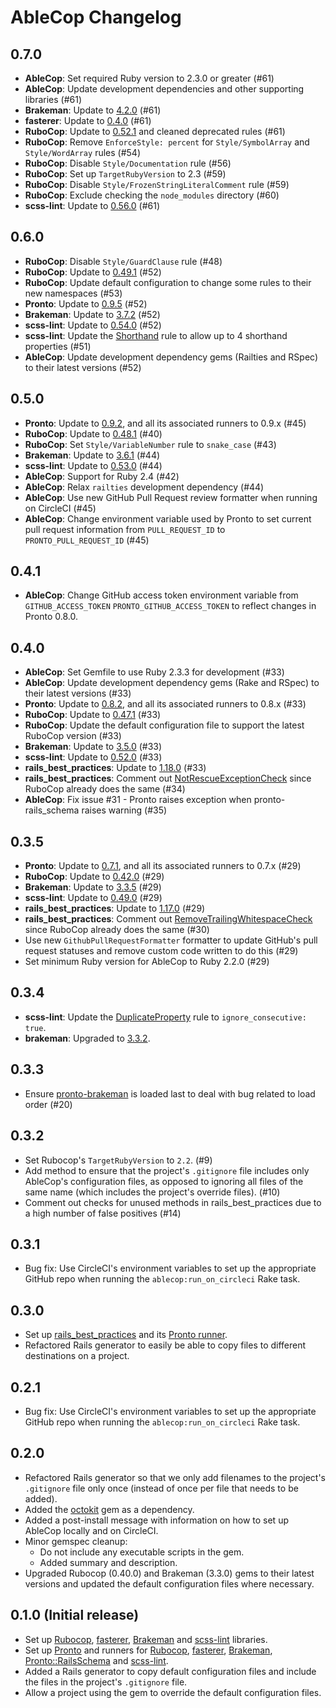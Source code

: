 # AbleCop Changelog

## 0.7.0

- **AbleCop**: Set required Ruby version to 2.3.0 or greater (#61)
- **AbleCop**: Update development dependencies and other supporting libraries (#61)
- **Brakeman**: Update to [4.2.0](https://github.com/presidentbeef/brakeman/blob/v4.2.0/CHANGES.md) (#61)
- **fasterer**: Update to [0.4.0](https://github.com/DamirSvrtan/fasterer/blob/v0.4.0/CHANGELOG.md) (#61)
- **RuboCop**: Update to [0.52.1](https://github.com/bbatsov/rubocop/blob/v0.52.1/CHANGELOG.md) and cleaned deprecated rules (#61)
- **RuboCop**: Remove `EnforceStyle: percent` for `Style/SymbolArray` and `Style/WordArray` rules (#54)
- **RuboCop**: Disable `Style/Documentation` rule (#56)
- **RuboCop**: Set up `TargetRubyVersion` to 2.3 (#59)
- **RuboCop**: Disable `Style/FrozenStringLiteralComment` rule (#59)
- **RuboCop**: Exclude checking the `node_modules` directory (#60)
- **scss-lint**: Update to [0.56.0](https://github.com/brigade/scss-lint/blob/v0.56.0/CHANGELOG.md) (#61)

## 0.6.0

- **RuboCop**: Disable `Style/GuardClause` rule (#48)
- **RuboCop**: Update to [0.49.1](https://github.com/bbatsov/rubocop/blob/master/CHANGELOG.md#0491-2017-05-29) (#52)
- **RuboCop**: Update default configuration to change some rules to their new namespaces (#53)
- **Pronto**: Update to [0.9.5](https://github.com/prontolabs/pronto/blob/master/CHANGELOG.md#095) (#52)
- **Brakeman**: Update to [3.7.2](https://github.com/presidentbeef/brakeman/blob/master/CHANGES) (#52)
- **scss-lint**: Update to [0.54.0](https://github.com/brigade/scss-lint/blob/master/CHANGELOG.md#0540) (#52)
- **scss-lint**: Update the [Shorthand](https://github.com/brigade/scss-lint/blob/master/lib/scss_lint/linter/README.md#shorthand) rule to allow up to 4 shorthand properties (#51)
- **AbleCop**: Update development dependency gems (Railties and RSpec) to their latest versions (#52)

## 0.5.0

- **Pronto**: Update to [0.9.2](https://github.com/mmozuras/pronto/blob/master/CHANGELOG.md#092), and all its associated runners to 0.9.x (#45)
- **RuboCop**: Update to [0.48.1](https://github.com/bbatsov/rubocop/blob/master/CHANGELOG.md#0481-2017-04-03) (#40)
- **RuboCop**: Set `Style/VariableNumber` rule to `snake_case` (#43)
- **Brakeman**: Update to [3.6.1](https://github.com/presidentbeef/brakeman/blob/master/CHANGES) (#44)
- **scss-lint**: Update to [0.53.0](https://github.com/brigade/scss-lint/blob/master/CHANGELOG.md#0530) (#44)
- **AbleCop**: Support for Ruby 2.4 (#42)
- **AbleCop**: Relax `railties` development dependency (#44)
- **AbleCop**: Use new GitHub Pull Request review formatter when running on CircleCI (#45)
- **AbleCop**: Change environment variable used by Pronto to set current pull request information from `PULL_REQUEST_ID` to `PRONTO_PULL_REQUEST_ID` (#45)

## 0.4.1

- **AbleCop**: Change GitHub access token environment variable from `GITHUB_ACCESS_TOKEN` `PRONTO_GITHUB_ACCESS_TOKEN` to reflect changes in Pronto 0.8.0.

## 0.4.0

- **AbleCop**: Set Gemfile to use Ruby 2.3.3 for development (#33)
- **AbleCop**: Update development dependency gems (Rake and RSpec) to their latest versions (#33)
- **Pronto**: Update to [0.8.2](https://github.com/mmozuras/pronto/blob/master/CHANGELOG.md#082), and all its associated runners to 0.8.x (#33)
- **RuboCop**: Update to [0.47.1](https://github.com/bbatsov/rubocop/blob/master/CHANGELOG.md#0471-2017-01-18) (#33)
- **RuboCop**: Update the default configuration file to support the latest RuboCop version (#33)
- **Brakeman**: Update to [3.5.0](https://github.com/presidentbeef/brakeman/blob/master/CHANGES) (#33)
- **scss-lint**: Update to [0.52.0](https://github.com/brigade/scss-lint/blob/master/CHANGELOG.md#0520) (#33)
- **rails_best_practices**: Update to [1.18.0](https://github.com/railsbp/rails_best_practices/blob/master/CHANGELOG.md#1180-2017-03-01) (#33)
- **rails_best_practices**: Comment out [NotRescueExceptionCheck](https://rails-bestpractices.com/posts/2012/11/01/don-t-rescue-exception-rescue-standarderror/) since RuboCop already does the same (#34)
- **AbleCop**: Fix issue #31 - Pronto raises exception when pronto-rails_schema raises warning (#35)

## 0.3.5

- **Pronto**: Update to [0.7.1](https://github.com/mmozuras/pronto/blob/master/CHANGELOG.md#071), and all its associated runners to 0.7.x (#29)
- **RuboCop**: Update to [0.42.0](https://github.com/bbatsov/rubocop/blob/master/CHANGELOG.md#0420-2016-07-25) (#29)
- **Brakeman**: Update to [3.3.5](https://github.com/presidentbeef/brakeman/blob/master/CHANGES) (#29)
- **scss-lint**: Update to [0.49.0](https://github.com/brigade/scss-lint/blob/master/CHANGELOG.md#0490) (#29)
- **rails_best_practices**: Update to [1.17.0](https://github.com/railsbp/rails_best_practices/blob/master/CHANGELOG.md#1170-2016-07-14) (#29)
- **rails_best_practices**: Comment out [RemoveTrailingWhitespaceCheck](http://rails-bestpractices.com/posts/2010/12/02/remove-trailing-whitespace/) since RuboCop already does the same (#30)
- Use new `GithubPullRequestFormatter` formatter to update GitHub's pull request statuses and remove custom code written to do this (#29)
- Set minimum Ruby version for AbleCop to Ruby 2.2.0 (#29)


## 0.3.4

- **scss-lint**: Update the [DuplicateProperty](https://github.com/brigade/scss-lint/blob/master/lib/scss_lint/linter/README.md#duplicateproperty) rule to `ignore_consecutive: true`.
- **brakeman**: Upgraded to [3.3.2](http://brakemanscanner.org/blog/2016/06/10/brakeman-3-dot-3-2-released/).

## 0.3.3

- Ensure [pronto-brakeman](https://github.com/mmozuras/pronto-brakeman) is loaded last to deal with bug related to load order (#20)

## 0.3.2

- Set Rubocop's `TargetRubyVersion` to `2.2`. (#9)
- Add method to ensure that the project's `.gitignore` file includes only AbleCop's configuration files, as opposed to ignoring all files of the same name (which includes the project's override files). (#10)
- Comment out checks for unused methods in rails_best_practices due to a high number of false positives (#14)

## 0.3.1

- Bug fix: Use CircleCI's environment variables to set up the appropriate GitHub repo when running the `ablecop:run_on_circleci` Rake task.

## 0.3.0

- Set up [rails_best_practices](https://github.com/railsbp/rails_best_practices) and its [Pronto runner](https://github.com/mmozuras/pronto-rails_best_practices).
- Refactored Rails generator to easily be able to copy files to different destinations on a project.

## 0.2.1

- Bug fix: Use CircleCI's environment variables to set up the appropriate GitHub repo when running the `ablecop:run_on_circleci` Rake task.

## 0.2.0

- Refactored Rails generator so that we only add filenames to the project's `.gitignore` file only once (instead of once per file that needs to be added).
- Added the [octokit](https://github.com/octokit/octokit.rb) gem as a dependency.
- Added a post-install message with information on how to set up AbleCop locally and on CircleCI.
- Minor gemspec cleanup:
  - Do not include any executable scripts in the gem.
  - Added summary and description.
- Upgraded Rubocop (0.40.0) and Brakeman (3.3.0) gems to their latest versions and updated the default configuration files where necessary.

## 0.1.0 (Initial release)

- Set up [Rubocop](https://github.com/bbatsov/rubocop), [fasterer](https://github.com/DamirSvrtan/fasterer), [Brakeman](https://github.com/presidentbeef/brakeman) and [scss-lint](https://github.com/brigade/scss-lint) libraries.
- Set up [Pronto](https://github.com/mmozuras/pronto) and runners for [Rubocop](https://github.com/mmozuras/pronto-rubocop), [fasterer](https://github.com/mmozuras/pronto-fasterer), [Brakeman](https://github.com/mmozuras/pronto-brakeman), [Pronto::RailsSchema](https://github.com/raimondasv/pronto-rails_schema) and [scss-lint](https://github.com/mmozuras/pronto-scss).
- Added a Rails generator to copy default configuration files and include the files in the project's `.gitignore` file.
- Allow a project using the gem to override the default configuration files.
